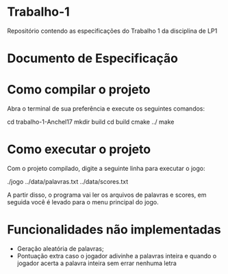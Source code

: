 # Trabalho-1
Repositório contendo as especificações do Trabalho 1 da disciplina de LP1

# Documento de Especificação

# Como compilar o projeto

Abra o terminal de sua preferência e execute os seguintes comandos:

cd trabalho-1-Anchel17
mkdir build
cd build
cmake ../
make



# Como executar o projeto

Com o projeto compilado, digite a seguinte linha para executar o jogo:

./jogo ../data/palavras.txt ../data/scores.txt

  A partir disso, o programa vai ler os arquivos de palavras e scores, 
em seguida você é levado para o menu principal do jogo.



# Funcionalidades não implementadas

  - Geração aleatória de palavras;
  - Pontuação extra caso o jogador adivinhe a palavras inteira e quando
o jogador acerta a palavra inteira sem errar nenhuma letra
